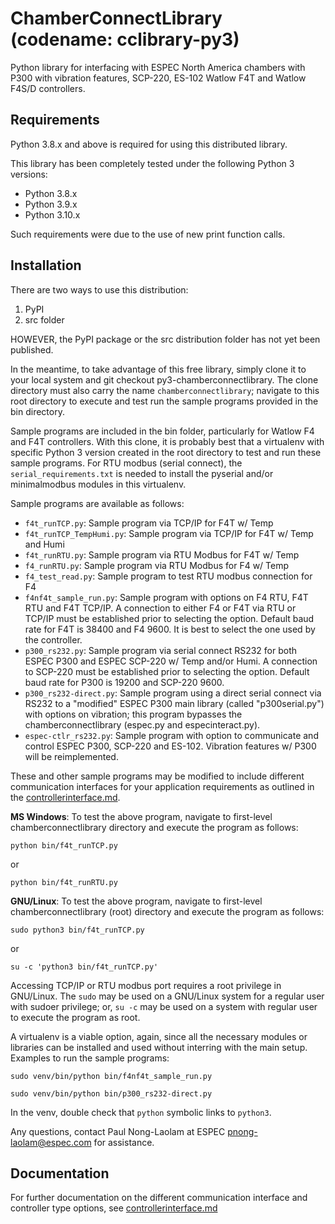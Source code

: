 # ChamberConnectLibrary (codename: cclibrary-py3) 

Python library for interfacing with ESPEC North America chambers with P300 with vibration features, SCP-220, ES-102 Watlow F4T and Watlow F4S/D controllers. 

## Requirements

Python 3.8.x and above is required for using this distributed library. 

This library has been completely tested under the following Python 3 versions: 

* Python 3.8.x
* Python 3.9.x
* Python 3.10.x

Such requirements were due to the use of new print function calls. 

## Installation

There are two ways to use this distribution: 

1. PyPI
2. src folder

HOWEVER, the PyPI package or the src distribution folder has not yet been published. 

In the meantime, to take advantage of this free library, simply clone it to your local system and git checkout py3-chamberconnectlibrary. The clone directory must also carry the name ```chamberconnectlibrary```; navigate to this root directory to execute and test run the sample programs provided in the bin directory. 

Sample programs are included in the bin folder, particularly for Watlow F4 and F4T controllers. With this clone, it is probably best that a virtualenv with specific Python 3 version created in the root directory to test and run these sample programs. For RTU modbus (serial connect), the ```serial_requirements.txt``` is needed to install the pyserial and/or minimalmodbus modules in this virtualenv. 

Sample programs are available as follows: 

* ```f4t_runTCP.py```: Sample program via TCP/IP for F4T w/ Temp
* ```f4t_runTCP_TempHumi.py```: Sample program via TCP/IP for F4T w/ Temp and Humi
* ```f4t_runRTU.py```: Sample program via RTU Modbus for F4T w/ Temp
* ```f4_runRTU.py```: Sample program via RTU Modbus for F4 w/ Temp
* ```f4_test_read.py```: Sample program to test RTU modbus connection for F4 
* ```f4nf4t_sample_run.py```: Sample program with options on F4 RTU, F4T RTU and F4T TCP/IP. A connection to either F4 or F4T via RTU or TCP/IP must be established prior to selecting the option. Default baud rate for F4T is 38400 and F4 9600. It is best to select the one used by the controller. 
* ```p300_rs232.py```: Sample program via serial connect RS232 for both ESPEC P300 and ESPEC SCP-220 w/ Temp and/or Humi. A connection to SCP-220 must be established prior to selecting the option. Default baud rate for P300 is 19200 and SCP-220 9600. 
* ```p300_rs232-direct.py```: Sample program using a direct serial connect via RS232 to a "modified" ESPEC P300 main library (called "p300serial.py") with options on vibration; this program bypasses the chamberconnectlibrary (espec.py and especinteract.py).  
* ```espec-ctlr_rs232.py```: Sample program with option to communicate and control ESPEC P300, SCP-220 and ES-102. Vibration features w/ P300 will be reimplemented.   


These and other sample programs may be modified to include different communication interfaces for your application requirements as outlined in the [controllerinterface.md](controllerinterface.md). 

**MS Windows**: To test the above program, navigate to first-level chamberconnectlibrary directory and execute the program as follows:

```python bin/f4t_runTCP.py```

or 

```python bin/f4t_runRTU.py```

**GNU/Linux**: To test the above program, navigate to first-level chamberconnectlibrary (root) directory and execute the program as follows:

```sudo python3 bin/f4t_runTCP.py```

or 

```su -c 'python3 bin/f4t_runTCP.py'```

Accessing TCP/IP or RTU modbus port requires a root privilege in GNU/Linux. The ```sudo``` may be used on a GNU/Linux system for a regular user with sudoer privilege; or, ```su -c``` may be used on a system with regular user to execute the program as root.

A virtualenv is a viable option, again, since all the necessary modules or libraries can be installed and used without interring with the main setup. 
Examples to run the sample programs: 

```sudo venv/bin/python bin/f4nf4t_sample_run.py```

```sudo venv/bin/python bin/p300_rs232-direct.py```

In the venv, double check that ```python``` symbolic links to ```python3```.  

Any questions, contact Paul Nong-Laolam at ESPEC <pnong-laolam@espec.com> for assistance.  

## Documentation

For further documentation on the different communication interface and controller type options, see [controllerinterface.md](controllerinterface.md)
